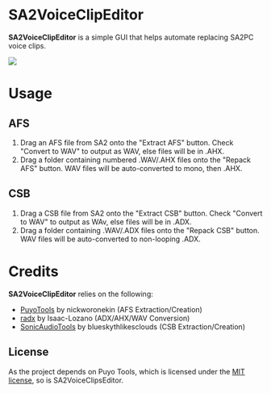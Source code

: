 # SA2VoiceClipEditor
**SA2VoiceClipEditor** is a simple GUI that helps automate replacing SA2PC voice clips.

![](https://i.imgur.com/bA1TFR6.png)

# Usage
## AFS
1. Drag an AFS file from SA2 onto the "Extract AFS" button. Check "Convert to WAV" to output as WAV, else files will be in .AHX.
2. Drag a folder containing numbered .WAV/.AHX files onto the "Repack AFS" button. WAV files will be auto-converted to mono, then .AHX.
## CSB
1. Drag a CSB file from SA2 onto the "Extract CSB" button. Check "Convert to WAV" to output as WAv, else files will be in .ADX.
2. Drag a folder containing .WAV/.ADX files onto the "Repack CSB" button. WAV files will be auto-converted to non-looping .ADX.

# Credits
**SA2VoiceClipEditor** relies on the following:
- [PuyoTools](https://github.com/nickworonekin/puyotools) by nickworonekin (AFS Extraction/Creation)
- [radx](https://github.com/Isaac-Lozano/radx) by Isaac-Lozano (ADX/AHX/WAV Conversion)
- [SonicAudioTools](https://github.com/blueskythlikesclouds/SonicAudioTools) by blueskythlikesclouds (CSB Extraction/Creation)

## License
As the project depends on Puyo Tools, which is licensed under the [MIT license](LICENSE.md), so is SA2VoiceClipsEditor.
